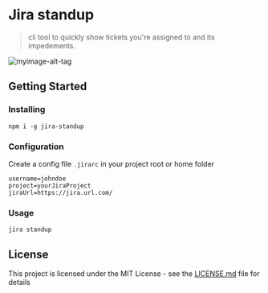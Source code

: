 # Jira standup

> cli tool to quickly show tickets you're assigned to and its impedements.

![myimage-alt-tag](https://github.com/wingleung/jira-standup/blob/master/jira-standup.gif)

## Getting Started

### Installing

```
npm i -g jira-standup
```

### Configuration

Create a config file `.jirarc` in your project root or home folder

```
username=johndoe
project=yourJiraProject
jiraUrl=https://jira.url.com/
```

### Usage

```
jira standup
```

## License

This project is licensed under the MIT License - see the [LICENSE.md](LICENSE.md) file for details
